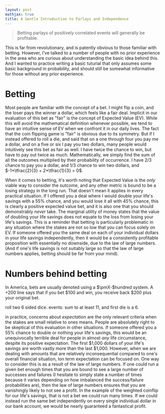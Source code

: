 ```yaml
---
layout: post
mathjax: true
title: A Gentle Introduction to Parlays and Independence
---
```


> Betting parlays of positively correlated events will generally be profitable. 

This is far from revolutionary, and is patently obvious to those familiar with betting. However, I've talked to a number of people with no prior experience in the area who are curious about understanding the basic idea behind this. And I wanted to practice writing a basic tuturial that only assumes some basic background in probability, and should still be somewhat informative for those without any prior experience. 

# Betting

Most people are familiar with the concept of a bet. I might flip a coin, and the loser pays the winner a dollar, which feels like a fair deal. Implicit in our evaluation of this bet as "fair" is the concept of Expected Value (EV). While this will avoid the mathematical definition whenever possible, we tend to have an intuitive sense of EV when we confront it in our daily lives. The fact that the coin flipping game is "fair" is obvious due to its symmetry. But if I instead offered to roll a die, and said that on a one through four you pay me a dollar, and on a five or six I pay you two dollars, many people would intuitively see this bet as fair as well. I have twice the chance to win, but have to pay out twice as much. Mathematically, we simply find the sum of all the outcomes multiplied by their probability of occurrence. I have $2/3$ chance to pay you a dollar, and $1/3$ chance to win two dollars, and $-1*\tfrac{2}{3} + 2*\tfrac{1}{3} = 0$.

When it comes to betting, it's worth noting that Expected Value is the *only* viable way to consider the outcome, and any other metric is bound to be a losing strategy in the long run. That doesn't mean it applies in every practical situation. If I offered you a deal where I would double your life's savings with a 55% chance, and you would lose it all with 45% chance, this is clearly a positive expected value bet, and it is also one that you should demonstrably *never* take. The marginal utility of money states that the value of doubling your life savings does not equate to the loss from losing your life's savings. This is a reminder that betting is particularly problematic in any situation where the stakes are not so low that you can focus solely on EV. If someone offered you the same deal on each of your individual dollars in your life savings independently, then it would be a consistently profitable proposition with essentially no downside, due to the law of large numbers. (And if one's life savings is not suitably large so that the law of large numbers applies, betting should be far from your mind).

# Numbers behind betting

In America, bets are usually denoted using a $\pmX-$hundred system. A $+200$ line says that if you bet $\$100$ and win, you receive back \$200 plus your original bet.

roll two 6 sided dice. events: sum to at least 11, and first die is a 6.

in practice, concerns about *expectation* are the only relevant criteria when the stakes are small relative to ones means. People are absolutely right to be skeptical of this evaluation in other situations. If someone offered you a 55% chance to double or nothing your life's savings, this would be an unequivocally terrible deal for people in almost *any* life circumstance, despite its positive expectation. The first $1,000 dollars of your life's savings are worth vastly more than the last $1,000. However, when we are dealing with amounts that are relatively inconsequential compared to one's overall financial situation, lon term expectation can be focused on. One way to consider this is as a result of the law of large numbers. If one could run a given bet enough times that you are bound to see a large number of successes and failures (I hesitate to simply state a number of times because it varies depending on how imbalanced the success/failure probabilities are), then the law of large numbers ensures that you are vanishingly likely to not see a profit. In the example of the weighted coinflip for our life's savings, that is not a bet we could run many times. If we could instead run the same bet independently on every single individual dollar in our bank account, we would be nearly guaranteed a fantastical profit.
 
